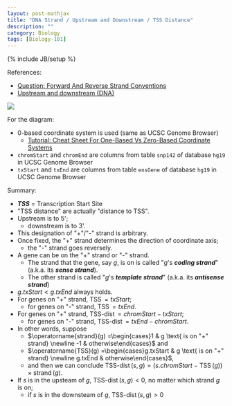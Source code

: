 ```yaml
---
layout: post-mathjax
title: "DNA Strand / Upstream and Downstream / TSS Distance"
description: ""
category: Biology
tags: [Biology-101]
---
```

{% include JB/setup %}

[upstream-downstream-TSS]: https://farm2.staticflickr.com/1569/26527566606_8d3e8d559b_o_d.png

References:

- [Question: Forward And Reverse Strand Conventions](https://www.biostars.org/p/3423/)
- [Upstream and downstream (DNA)](https://en.wikipedia.org/wiki/Upstream_and_downstream_(DNA))

![][upstream-downstream-TSS]

For the diagram:

- 0-based coordinate system is used (same as UCSC Genome Browser)
    - [Tutorial: Cheat Sheet For One-Based Vs Zero-Based Coordinate Systems](https://www.biostars.org/p/84686/)
- `chromStart` and `chromEnd` are columns from table `snp142` of database `hg19` in UCSC Genome Browser
- `txStart` and `txEnd` are columns from table `ensGene` of database `hg19` in UCSC Genome Browser

Summary:

- __*TSS*__ = Transcription Start Site
- "TSS distance" are actually "distance to TSS".
- Upstream is to 5';
    - downstream is to 3'.
- This designation of "+"/"-" strand is arbitrary.
- Once fixed, the "+" strand determines the direction of coordinate axis;
    - the "-" strand goes reversely.
- A gene can be on the "+" strand or "-" strand.
    - The strand that the gene, say $g$, is on is called "$g$'s __*coding strand*__" (a.k.a. its __*sense strand*__).
    - The other strand is called "$g$'s __*template strand*__" (a.k.a. its __*antisense strand*__)
- $g.txStart < g.txEnd$ always holds.
- For genes on "+" strand, $\operatorname{TSS} = txStart$;
    - for genes on "-" strand, $\operatorname{TSS} = txEnd$.
- For genes on "+" strand, $\operatorname{TSS-dist} = chromStart - txStart$;
    - for genes on "-" strand, $\operatorname{TSS-dist} = txEnd - chromStart$.
- In other words, suppose
    - $\operatorname{strand}(g) =\begin{cases}1 & g \text{ is on "+" strand} \newline -1 & otherwise\end{cases}$ and
    - $\operatorname{TSS}(g) =\begin{cases}g.txStart & g \text{ is on "+" strand} \newline g.txEnd & otherwise\end{cases}$,
    - and then we can conclude $\operatorname{TSS-dist}(s,g) = (s.chromStart - \operatorname{TSS}(g)) \times \operatorname{strand}(g)$.
- If $s$ is in the upsteam of $g$, $\operatorname{TSS-dist}(s,g) < 0$, no matter which strand $g$ is on;
    - if $s$ is in the downsteam of $g$, $\operatorname{TSS-dist}(s,g) > 0$

